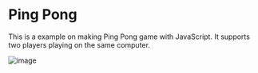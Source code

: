 # Ping Pong 

This is a example on making Ping Pong game with JavaScript. It supports two players playing on the same computer.

![image](https://user-images.githubusercontent.com/97144580/178253375-d4734ad3-44db-489d-9013-efa025028935.png)
